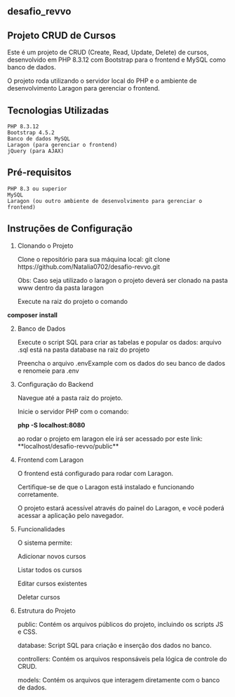 ## desafio_revvo
## Projeto CRUD de Cursos

  <p>Este é um projeto de CRUD (Create, Read, Update, Delete) de cursos, desenvolvido em PHP 8.3.12 com Bootstrap para o frontend e MySQL como banco de dados.</p> 
  <p>O projeto roda utilizando o servidor local do PHP e o ambiente de desenvolvimento Laragon para gerenciar o frontend.</p>  

## Tecnologias Utilizadas
    PHP 8.3.12
    Bootstrap 4.5.2
    Banco de dados MySQL
    Laragon (para gerenciar o frontend)
    jQuery (para AJAX)


## Pré-requisitos
    PHP 8.3 ou superior
    MySQL
    Laragon (ou outro ambiente de desenvolvimento para gerenciar o frontend)

## Instruções de Configuração

1. Clonando o Projeto
   <p> Clone o repositório para sua máquina local: git clone https://github.com/Natalia0702/desafio-revvo.git </p> 
   <p> Obs: Caso seja utilizado o laragon o projeto deverá ser clonado na pasta www dentro da pasta laragon </p>  
   <p>  Execute na raiz do projeto o comando  </p>  
  
  **composer** **install**

2. Banco de Dados
     <p> Execute o script SQL para criar as tabelas e popular os dados: arquivo .sql está na pasta database na raiz do projeto</p>
   
    <p> Preencha o arquivo .envExample com os dados do seu banco de dados e renomeie para .env</p>

4. Configuração do Backend
   <p> Navegue até a pasta raiz do projeto.</p>  
   <p> Inicie o servidor PHP com o comando:</p>

    **php -S localhost:8080**

    <p>ao rodar o projeto em laragon ele irá ser acessado por este link: **localhost/desafio-revvo/public**

5. Frontend com Laragon
    <p> O frontend está configurado para rodar com Laragon.</p>   
    <p>Certifique-se de que o Laragon está instalado e funcionando corretamente.</p>   
    <p>O projeto estará acessível através do painel do Laragon, e você poderá acessar a aplicação pelo navegador.</p> 

6. Funcionalidades
    <p>O sistema permite:

    <p>Adicionar novos cursos</p>  
    <p>Listar todos os cursos</p> 
    <p>Editar cursos existentes</p> 
    <p>Deletar cursos</p> 

7. Estrutura do Projeto
    <p>public: Contém os arquivos públicos do projeto, incluindo os scripts JS e CSS.</p>
    <p>database: Script SQL para criação e inserção dos dados no banco.</p>
    <p>controllers: Contém os arquivos responsáveis pela lógica de controle do CRUD.</p>
    <p>models: Contém os arquivos que interagem diretamente com o banco de dados.</p>





